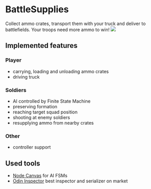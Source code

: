 # BattleSupplies
Collect ammo crates, transport them with your truck and deliver to battlefields. Your troops need more ammo to win! 
![](Screens/anim01.gif)

## Implemented features

### Player
- carrying, loading and unloading ammo crates
- driving truck

### Soldiers
- AI controlled by Finite State Machine
- preserving formation
- reaching target squad position
- shooting at enemy soldiers
- resupplying ammo from nearby crates

### Other
- controller support

## Used tools
- [Node Canvas](https://assetstore.unity.com/packages/tools/visual-scripting/nodecanvas-14914) for AI FSMs  
- [Odin Inspector](https://assetstore.unity.com/packages/tools/utilities/odin-inspector-and-serializer-89041) best inspector and serializer on market
